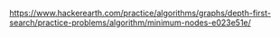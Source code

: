 https://www.hackerearth.com/practice/algorithms/graphs/depth-first-search/practice-problems/algorithm/minimum-nodes-e023e51e/
